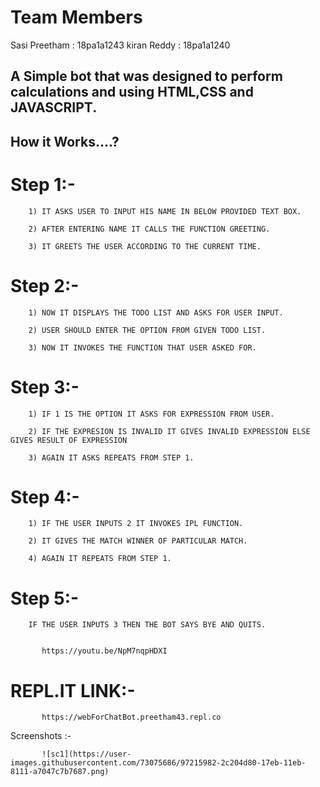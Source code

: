 
# Team Members
   Sasi Preetham : 18pa1a1243
   kiran Reddy : 18pa1a1240
 
## A Simple bot that was designed to perform calculations and  using HTML,CSS and JAVASCRIPT.

## How it Works....?

# Step 1:-

        1) IT ASKS USER TO INPUT HIS NAME IN BELOW PROVIDED TEXT BOX.
        
        2) AFTER ENTERING NAME IT CALLS THE FUNCTION GREETING.
        
        3) IT GREETS THE USER ACCORDING TO THE CURRENT TIME.
        
# Step 2:-

        1) NOW IT DISPLAYS THE TODO LIST AND ASKS FOR USER INPUT.
        
        2) USER SHOULD ENTER THE OPTION FROM GIVEN TODO LIST.
        
        3) NOW IT INVOKES THE FUNCTION THAT USER ASKED FOR.
 
# Step 3:-
    
        1) IF 1 IS THE OPTION IT ASKS FOR EXPRESSION FROM USER.
        
        2) IF THE EXPRESION IS INVALID IT GIVES INVALID EXPRESSION ELSE GIVES RESULT OF EXPRESSION
        
        3) AGAIN IT ASKS REPEATS FROM STEP 1.
     
# Step 4:-

        1) IF THE USER INPUTS 2 IT INVOKES IPL FUNCTION.
        
        2) IT GIVES THE MATCH WINNER OF PARTICULAR MATCH.
        
        4) AGAIN IT REPEATS FROM STEP 1.
        
# Step 5:-
        IF THE USER INPUTS 3 THEN THE BOT SAYS BYE AND QUITS.
        
         
           https://youtu.be/NpM7nqpHDXI
           
# REPL.IT LINK:-

           https://webForChatBot.preetham43.repl.co
           
 Screenshots :-
          
           ![sc1](https://user-images.githubusercontent.com/73075686/97215982-2c204d80-17eb-11eb-8111-a7047c7b7687.png)

           


